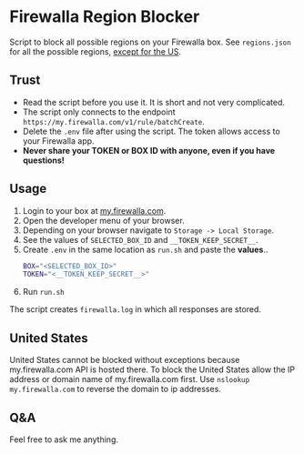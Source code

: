 # Firewalla Region Blocker

Script to block all possible regions on your Firewalla box.
See `regions.json` for all the possible regions, [except for the US](#United-States).

## Trust

- Read the script before you use it. It is short and not very complicated.
- The script only connects to the endpoint `https://my.firewalla.com/v1/rule/batchCreate`.
- Delete the `.env` file after using the script. The token allows access to your Firewalla app.
- __Never share your TOKEN or BOX ID with anyone, even if you have questions!__

## Usage

1. Login to your box at [my.firewalla.com](my.firewalla.com).
2. Open the developer menu of your browser.
3. Depending on your browser navigate to `Storage -> Local Storage`.
4. See the values of `SELECTED_BOX_ID` and `__TOKEN_KEEP_SECRET__`.
5. Create `.env` in the same location as `run.sh` and paste the __values__..
    ```sh
    BOX="<SELECTED_BOX_ID>"
    TOKEN="<__TOKEN_KEEP_SECRET__>"
    ``` 
6. Run `run.sh`

The script creates `firewalla.log` in which all responses are stored.

## United States

United States cannot be blocked without exceptions because my.firewalla.com API is hosted there.
To block the United States allow the IP address or domain name of my.firewalla.com first.
Use `nslookup my.firewalla.com` to reverse the domain to ip addresses.

## Q&A

Feel free to ask me anything.
